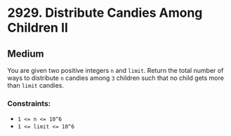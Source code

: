 # 2929. Distribute Candies Among Children II

## Medium

You are given two positive integers `n` and `limit`. Return the total number of ways to distribute `n` candies among `3`
children such that no child gets more than `limit` candies.

### Constraints:

- `1 <= n <= 10^6`
- `1 <= limit <= 10^6`

